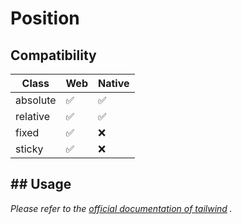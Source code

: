 # Position

## Compatibility

| Class    | Web | Native |
| -------- | --- | ------ |
| absolute |  ✅  |    ✅    |
| relative |  ✅  |    ✅    |
| fixed    |  ✅  |    ❌    |
| sticky   |  ✅  |   ❌     |

## ## Usage

_Please refer to the [official documentation of tailwind](https://tailwindcss.com/docs/position) ._
